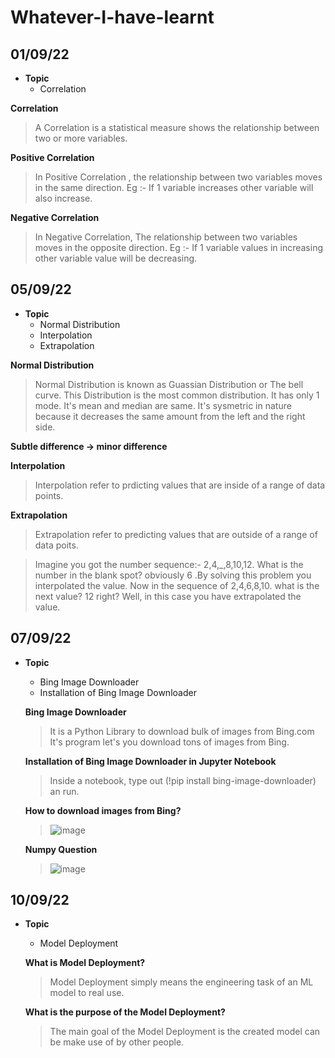 # Whatever-I-have-learnt
## 01/09/22
- **Topic**
  * Correlation

**Correlation**
> A Correlation is a statistical measure shows the relationship between two or more variables.

**Positive Correlation**
> In Positive Correlation , the relationship between two variables moves in the same direction.
> Eg :- If 1 variable increases other variable will also increase.

**Negative Correlation**
> In Negative Correlation, The relationship between two variables moves in the opposite direction.
> Eg :- If 1 variable values in increasing other variable value will be decreasing.


## 05/09/22
- **Topic**
  * Normal Distribution
  * Interpolation
  * Extrapolation
  
**Normal Distribution**
> Normal Distribution is known as Guassian Distribution or The bell curve. This Distribution is the most common distribution.
> It has only 1 mode.
> It's mean and median are same.
> It's sysmetric in nature because it decreases the same amount from the left and the right side.

**Subtle difference -> minor difference**

**Interpolation**
> Interpolation refer to prdicting values that are inside of a range of data points.

**Extrapolation**
> Extrapolation refer to predicting values that are outside of a range of  data poits.

> Imagine you got the number sequence:- 2,4,_,8,10,12. What is the number in the blank spot? obviously 6 .By solving this problem you interpolated the value. Now in the sequence of 2,4,6,8,10. what is the next value? 12 right? Well, in this case you have extrapolated the value.

## 07/09/22
- **Topic**
  * Bing Image Downloader
  * Installation of Bing Image Downloader 
  
  **Bing Image Downloader**
  >  It is a Python Library to download bulk of images from Bing.com
  > It's program let's you download tons of images from Bing.
  
  **Installation of Bing Image Downloader in Jupyter Notebook**
  > Inside a notebook, type out (!pip install bing-image-downloader) an run.
  
  **How to download images from Bing?**
  > ![image](https://user-images.githubusercontent.com/75212387/188767034-eb0d9923-d031-4463-a9b1-c1359bcb7564.png)
  
  **Numpy Question**
  > ![image](https://user-images.githubusercontent.com/75212387/188799530-68e1dc9e-eecc-4886-9f9a-811cc92ccab3.png)

## 10/09/22
- **Topic**
  * Model Deployment
  
  **What is Model Deployment?**
  > Model Deployment simply means the engineering task of an ML model to real use.
  
  **What is the purpose of the Model Deployment?**
  > The main goal of the Model Deployment is the created model can be make use of by other people.
  

